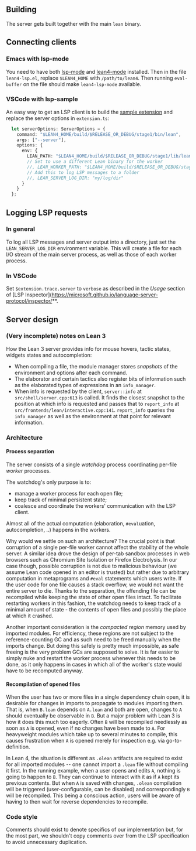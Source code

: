 ## Building

The server gets built together with the main `lean` binary.

## Connecting clients

### Emacs with lsp-mode

You need to have both [lsp-mode](https://github.com/emacs-lsp/lsp-mode) and [lean4-mode](https://github.com/leanprover/lean4/tree/master/lean4-mode) installed.
Then in the file `lean4-lsp.el`, replace `$LEAN4_HOME` with `/path/to/lean4`.
Then running `eval-buffer` on the file should make `lean4-lsp-mode` available.

### VSCode with lsp-sample

An easy way to get an LSP client is to build the [sample extension](https://github.com/Microsoft/vscode-extension-samples/tree/master/lsp-sample) and replace the server options in `extension.ts`:

```typescript
  let serverOptions: ServerOptions = {
    command: "$LEAN4_HOME/build/$RELEASE_OR_DEBUG/stage1/bin/lean",
    args: ["--server"],
    options: {
      env: {
        LEAN_PATH: "$LEAN4_HOME/build/$RELEASE_OR_DEBUG/stage1/lib/lean/",
        // Set to use a different Lean binary for the worker
        //, LEAN_WORKER_PATH: "$LEAN4_HOME/build/$RELEASE_OR_DEBUG/stage1/bin/lean"
        // Add this to log LSP messages to a folder
        //, LEAN_SERVER_LOG_DIR: "my/log/dir"
      }
    }
  };
```

## Logging LSP requests

### In general

To log all LSP messages and server output into a directory, just set the `LEAN_SERVER_LOG_DIR` environment variable. This will create a file for each I/O stream of the main server process, as well as those of each worker process.

### In VSCode

Set `$extension.trace.server` to `verbose` as described in the *Usage* section of [LSP Inspector](https://microsoft.github.io/language-server-protocol/inspector/**.

## Server design

### (Very incomplete) notes on Lean 3

How the Lean 3 server provides info for mouse hovers, tactic states, widgets states and autocompletion:
- When compiling a file, the module manager stores *snapshots* of the environment and options
  after each command.
- The elaborator and certain tactics also register bits of information such as the elaborated types
  of expressions in an `info_manager`.
- When info is requested by the client, `server::info` at `src/shell/server.cpp:613` is called.
  It finds the closest snapshot to the position at which info is requested and passes
  that to `report_info` at `src/frontends/lean/interactive.cpp:141`. `report_info` queries
  the `info_manager` as well as the environment at that point for relevant information.

### Architecture

#### Process separation

The server consists of a single *watchdog* process coordinating per-file *worker* processes.

The watchdog's only purpose is to:
- manage a worker process for each open file;
- keep track of minimal persistent state;
- coalesce and coordinate the workers' communication with the LSP client.

Almost all of the actual computation (elaboration, `#eval`uation, autocompletion, ..) happens in the workers.

Why would we settle on such an architecture? The crucial point is that corruption of a single per-file worker cannot affect the stability of the whole server. A similar idea drove the design of per-tab sandbox processes in web browsers such as Chromium Site Isolation or Firefox Electrolysis. In our case though, possible corruption is not due to malicious behaviour (we assume Lean code opened in an editor is trusted) but rather due to arbitrary computation in metaprograms and `#eval` statements which users write. If the user code for one file causes a stack overflow, we would not want the entire server to die. Thanks to the separation, the offending file can be recompiled while keeping the state of other open files intact. To facilitate restarting workers in this fashion, the watchdog needs to keep track of a minimal amount of state - the contents of open files and possibly the place at which it crashed.

Another important consideration is the *compacted region* memory used by imported modules. For efficiency, these regions are not subject to the reference-counting GC and as such need to be freed manually when the imports change. But doing this safely is pretty much impossible, as safe freeing is the very problem GCs are supposed to solve. It is far easier to simply nuke and restart the worker process whenever this needs to be done, as it only happens in cases in which all of the worker's state would have to be recomputed anyway.

#### Recompilation of opened files

When the user has two or more files in a single dependency chain open, it is desirable for changes in imports to propagate to modules importing them. That is, when `B.lean` depends on `A.lean` and both are open, changes to `A` should eventually be observable in `B`. But a major problem with Lean 3 is how it does this much too eagerly. Often `B` will be recompiled needlessly as soon as `A` is opened, even if no changes have been made to `A`. For heavyweight modules which take up to several minutes to compile, this causes frustration when `A` is opened merely for inspection e.g. via go-to-definition.

In Lean 4, the situation is different as `.olean` artifacts are required to exist for all imported modules -- one cannot import a `.lean` file without compiling it first. In the running example, when a user opens and edits `A`, nothing is going to happen to `B`. They can continue to interact with it as if `A` kept its previous contents. But when `A` is saved with changes, `.olean` compilation will be triggered (user-configurable, can be disabled) and correspondingly `B` will be recompiled. This being a conscious action, users will be aware of having to then wait for reverse dependencies to recompile.

### Code style

Comments should exist to denote specifics of our implementation but, for
the most part, we shouldn't copy comments over from the LSP specification
to avoid unnecessary duplication.

